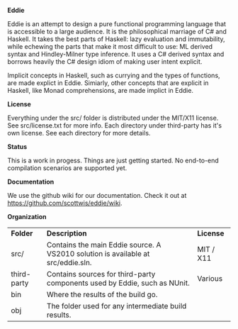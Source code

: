 **Eddie**

Eddie is an attempt to design a pure functional programming language that is 
accessible to a large audience. It is the philosophical marriage of C# and 
Haskell. It takes the best parts of Haskell: lazy evaluation and immutability,
while echewing the parts that make it most difficult to use: ML derived syntax
and Hindley-Milner type inference. It uses a C# derived syntax and borrows heavily the C# design idiom of making user intent explicit. 

Implicit concepts in Haskell, such as currying and the types of functions, are made explict in Eddie. Simiarly, other concepts that are explicit in 
Haskell, like Monad comprehensions, are made implict in Eddie.

**License**

Everything under the src/ folder is distributed under the MIT/X11 license. See
src/license.txt for more info. Each directory under third-party has it's own license. See each directory for more details.

**Status**

This is a work in progess. Things are just getting started. No end-to-end 
compilation scenarios are supported yet.

**Documentation**

We use the github wiki for our documentation. Check it out at https://github.com/scottwis/eddie/wiki.

**Organization**

<table>
    <tr>
        <td><strong>Folder</strong></td>
        <td><strong>Description</strong></td>
        <td><strong>License</strong></td>
    </tr>
    <tr>
        <td>src/</td>
        <td>Contains the main Eddie source. A VS2010 solution is available at 
        src/eddie.sln.</td>
        <td>MIT / X11</td>
    </tr>
    <tr>
        <td>third-party</td>
        <td>Contains sources for third-party components used by Eddie, such 
        as NUnit.</td>
        <td>Various</td>
    </tr>
    <tr>
        <td>bin</td>
        <td>Where the results of the build go.</td>
        <td></td>
    </tr>
    <tr>
        <td>obj</td>
        <td>The folder used for any intermediate build results.</td>
        <td></td>         
    <tr/>
</table>

